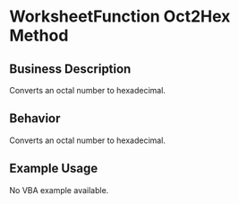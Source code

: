 # WorksheetFunction Oct2Hex Method

## Business Description
Converts an octal number to hexadecimal.

## Behavior
Converts an octal number to hexadecimal.

## Example Usage
No VBA example available.